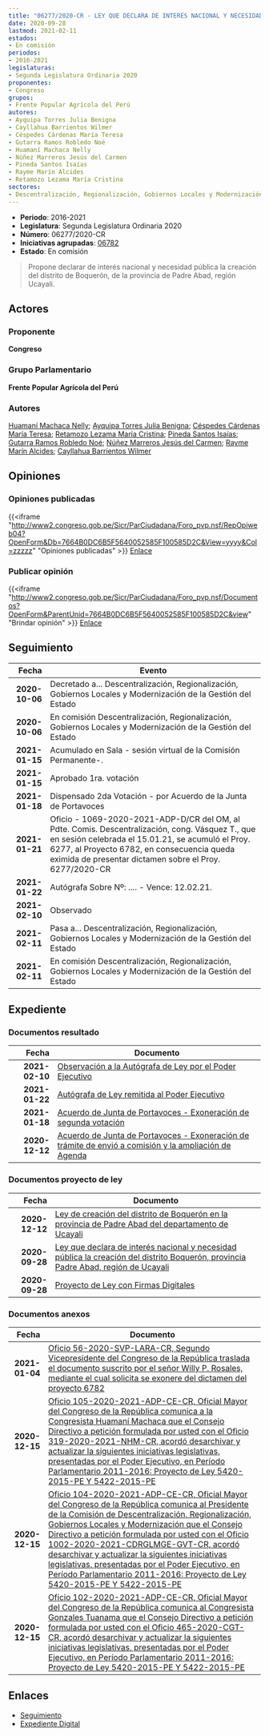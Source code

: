 ```yaml
---
title: "06277/2020-CR - LEY QUE DECLARA DE INTERÉS NACIONAL Y NECESIDAD PÚBLICA LA CREACIÓN DEL DISTRITO BOQUERON, PROVINCIA PADRE ABAD, REGIÓN UCAYALI"
date: 2020-09-28
lastmod: 2021-02-11
estados:
- En comisión
periodos:
- 2016-2021
legislaturas:
- Segunda Legislatura Ordinaria 2020
proponentes:
- Congreso
grupos:
- Frente Popular Agrícola del Perú
autores:
- Ayquipa Torres Julia Benigna
- Cayllahua Barrientos Wilmer
- Céspedes Cárdenas María Teresa
- Gutarra Ramos Robledo Noé
- Huamaní Machaca Nelly
- Núñez Marreros Jesús del Carmen
- Pineda Santos Isaías
- Rayme Marín Alcides
- Retamozo Lezama María Cristina
sectores:
- Descentralización, Regionalización, Gobiernos Locales y Modernización de la Gestión del Estado
---
```

- **Periodo**: 2016-2021
- **Legislatura**: Segunda Legislatura Ordinaria 2020
- **Número**: 06277/2020-CR
- **Iniciativas agrupadas**: [06782](../../06700/06782)
- **Estado**: En comisión

> Propone declarar de interés nacional y necesidad pública la creación del distrito de Boquerón, de la provincia de Padre Abad, región Ucayali.


## Actores

### Proponente

**Congreso**

### Grupo Parlamentario

**Frente Popular Agrícola del Perú**

### Autores

[Huamaní Machaca Nelly](mailto:mailto:nhuamani@congreso.gob.pe); [Ayquipa Torres Julia Benigna](mailto:mailto:jayquipa@congreso.gob.pe); [Céspedes Cárdenas María Teresa](mailto:mailto:mcespedes@congreso.gob.pe); [Retamozo Lezama María Cristina](mailto:mailto:mretamozo@congreso.gob.pe); [Pineda Santos Isaías](mailto:mailto:ipineda@congreso.gob.pe); [Gutarra Ramos Robledo Noé](mailto:mailto:rgutarra@congreso.gob.pe); [Núñez Marreros Jesús del Carmen](mailto:mailto:jnunez@congreso.gob.pe); [Rayme Marín Alcides](mailto:mailto:arayme@congreso.gob.pe); [Cayllahua Barrientos Wilmer](mailto:mailto:wcayllahua@congreso.gob.pe)

## Opiniones

### Opiniones publicadas

{{<iframe "http://www2.congreso.gob.pe/Sicr/ParCiudadana/Foro_pvp.nsf/RepOpiweb04?OpenForm&Db=7664B0DC6B5F5640052585F100585D2C&View=yyyy&Col=zzzzz" "Opiniones publicadas" >}}
[Enlace](http://www2.congreso.gob.pe/Sicr/ParCiudadana/Foro_pvp.nsf/RepOpiweb04?OpenForm&Db=7664B0DC6B5F5640052585F100585D2C&View=yyyy&Col=zzzzz)

### Publicar opinión

{{<iframe "http://www2.congreso.gob.pe/Sicr/ParCiudadana/Foro_pvp.nsf/Documentos?OpenForm&ParentUnid=7664B0DC6B5F5640052585F100585D2C&view" "Brindar opinión" >}}
[Enlace](http://www2.congreso.gob.pe/Sicr/ParCiudadana/Foro_pvp.nsf/Documentos?OpenForm&ParentUnid=7664B0DC6B5F5640052585F100585D2C&view)


## Seguimiento

| Fecha | Evento |
|------:|--------|
| **2020-10-06** | Decretado a... Descentralización, Regionalización, Gobiernos Locales y Modernización de la Gestión del Estado |
| **2020-10-06** | En comisión Descentralización, Regionalización, Gobiernos Locales y Modernización de la Gestión del Estado |
| **2021-01-15** | Acumulado en Sala - sesión virtual de la Comisión Permanente-. |
| **2021-01-15** | Aprobado 1ra. votación |
| **2021-01-18** | Dispensado 2da Votación - por Acuerdo de la Junta de Portavoces |
| **2021-01-21** | Oficio - 1069-2020-2021-ADP-D/CR del OM, al Pdte. Comis. Descentralización, cong. Vásquez T., que en sesión celebrada el 15.01.21, se acumuló el Proy. 6277, al Proyecto 6782, en consecuencia queda eximida de presentar dictamen sobre el Proy. 6277/2020-CR |
| **2021-01-22** | Autógrafa Sobre Nº: .... - Vence: 12.02.21. |
| **2021-02-10** | Observado |
| **2021-02-11** | Pasa a... Descentralización, Regionalización, Gobiernos Locales y Modernización de la Gestión del Estado |
| **2021-02-11** | En comisión Descentralización, Regionalización, Gobiernos Locales y Modernización de la Gestión del Estado |

## Expediente

### Documentos resultado

| Fecha | Documento |
|------:|-----------|
| **2021-02-10** | [Observación a la Autógrafa de Ley por el Poder Ejecutivo](https://leyes.congreso.gob.pe/Documentos/2016_2021/Observacion_a_la_Autografa/OBAU06782-20210210.pdf) |
| **2021-01-22** | [Autógrafa de Ley remitida al Poder Ejecutivo](https://leyes.congreso.gob.pe/Documentos/2016_2021/Autografas/Ley_y_de_Resolucion_Legislativa/AU06782-20210122.pdf) |
| **2021-01-18** | [Acuerdo de Junta de Portavoces - Exoneración de segunda votación](http://www.leyes.congreso.gob.pe/Documentos/2016_2021/Acuerdos/Junta_Portavoces/AJP06782-20210118.pdf) |
| **2020-12-12** | [Acuerdo de Junta de Portavoces - Exoneración de trámite de envió a comisión y la ampliación de Agenda](http://www.leyes.congreso.gob.pe/Documentos/2016_2021/Acuerdos/Junta_Portavoces/AJP06782-20201212.pdf) |

### Documentos proyecto de ley

| Fecha | Documento |
|------:|-----------|
| **2020-12-12** | [Ley de creación del distrito de Boquerón en la provincia de Padre Abad del departamento de Ucayali](https://leyes.congreso.gob.pe/Documentos/2016_2021/Proyectos_de_Ley_y_de_Resoluciones_Legislativas/PL06782-20201212.pdf) |
| **2020-09-28** | [Ley que declara de interés nacional y necesidad pública la creación del distrito Boquerón, provincia Padre Abad, región de Ucayali](http://www.leyes.congreso.gob.pe/Documentos/2016_2021/Proyectos_de_Ley_y_de_Resoluciones_Legislativas/PL06277-20200928.pdf) |
| **2020-09-28** | [Proyecto de Ley con Firmas Digitales](http://www.leyes.congreso.gob.pe/Documentos/2016_2021/Proyectos_de_Ley_y_de_Resoluciones_Legislativas/Proyectos_Firmas_digitales/PL06277.pdf) |

### Documentos anexos

| Fecha | Documento |
|------:|-----------|
| **2021-01-04** | [Oficio 56-2020-SVP-LARA-CR, Segundo Vicepresidente del Congreso de la República traslada el documento suscrito por el señor Willy P. Rosales, mediante el cual solicita se exonere del dictamen del proyecto 6782](http://www.leyes.congreso.gob.pe/Documentos/2016_2021/Oficios/Congresistas/OFICIO-56-2020-SVP-LARA-CR.pdf) |
| **2020-12-15** | [Oficio 105-2020-2021-ADP-CE-CR, Oficial Mayor del Congreso de la República comunica a la Congresista Huamaní Machaca que el Consejo Directivo a petición formulada por usted con el Oficio 319-2020-2021-NHM-CR, acordó desarchivar y actualizar la siguientes iniciativas legislativas, presentadas por el Poder Ejecutivo, en Período Parlamentario 2011-2016: Proyecto de Ley 5420-2015-PE Y 5422-2015-PE](http://www.leyes.congreso.gob.pe/Documentos/2016_2021/Oficios/Oficialia_Mayor/OFICIO-105-2020-2021-ADP-CD-CR.pdf) |
| **2020-12-15** | [Oficio 104-2020-2021-ADP-CE-CR, Oficial Mayor del Congreso de la República comunica al Presidente de la Comisión de Descentralización, Regionalización, Gobiernos Locales y Modernización que el Consejo Directivo a petición formulada por usted con el Oficio 1002-2020-2021-CDRGLMGE-GVT-CR, acordó desarchivar y actualizar la siguientes iniciativas legislativas, presentadas por el Poder Ejecutivo, en Período Parlamentario 2011-2016: Proyecto de Ley 5420-2015-PE Y 5422-2015-PE](http://www.leyes.congreso.gob.pe/Documentos/2016_2021/Oficios/Oficialia_Mayor/OFICIO-104-2020-2021-ADP-CD-CR.pdf) |
| **2020-12-15** | [Oficio 102-2020-2021-ADP-CE-CR, Oficial Mayor del Congreso de la República comunica al Congresista Gonzales Tuanama que el Consejo Directivo a petición formulada por usted con el Oficio 465-2020-CGT-CR, acordó desarchivar y actualizar la siguientes iniciativas legislativas, presentadas por el Poder Ejecutivo, en Período Parlamentario 2011-2016: Proyecto de Ley 5420-2015-PE Y 5422-2015-PE](http://www.leyes.congreso.gob.pe/Documentos/2016_2021/Oficios/Oficialia_Mayor/OFICIO-102-2020-2021-ADP-CD-CR.pdf) |

## Enlaces

- [Seguimiento](http://www2.congreso.gob.pe/Sicr/TraDocEstProc/CLProLey2016.nsf/f7fff46988ca05b1052578e100829cc7/e97edfcfd9d8d785052585f1006a0937?OpenDocument)
- [Expediente Digital](http://www2.congreso.gob.pe/Sicr/TraDocEstProc/Expvirt_2011.nsf/visbusqptramdoc1621/06277?opendocument)

